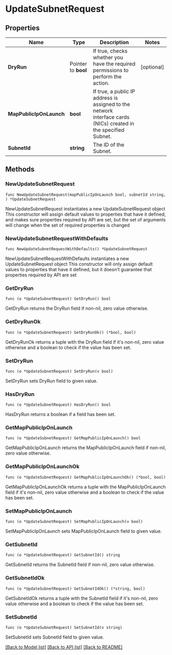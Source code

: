 # UpdateSubnetRequest

## Properties

Name | Type | Description | Notes
------------ | ------------- | ------------- | -------------
**DryRun** | Pointer to **bool** | If true, checks whether you have the required permissions to perform the action. | [optional] 
**MapPublicIpOnLaunch** | **bool** | If true, a public IP address is assigned to the network interface cards (NICs) created in the specified Subnet. | 
**SubnetId** | **string** | The ID of the Subnet. | 

## Methods

### NewUpdateSubnetRequest

`func NewUpdateSubnetRequest(mapPublicIpOnLaunch bool, subnetId string, ) *UpdateSubnetRequest`

NewUpdateSubnetRequest instantiates a new UpdateSubnetRequest object
This constructor will assign default values to properties that have it defined,
and makes sure properties required by API are set, but the set of arguments
will change when the set of required properties is changed

### NewUpdateSubnetRequestWithDefaults

`func NewUpdateSubnetRequestWithDefaults() *UpdateSubnetRequest`

NewUpdateSubnetRequestWithDefaults instantiates a new UpdateSubnetRequest object
This constructor will only assign default values to properties that have it defined,
but it doesn't guarantee that properties required by API are set

### GetDryRun

`func (o *UpdateSubnetRequest) GetDryRun() bool`

GetDryRun returns the DryRun field if non-nil, zero value otherwise.

### GetDryRunOk

`func (o *UpdateSubnetRequest) GetDryRunOk() (*bool, bool)`

GetDryRunOk returns a tuple with the DryRun field if it's non-nil, zero value otherwise
and a boolean to check if the value has been set.

### SetDryRun

`func (o *UpdateSubnetRequest) SetDryRun(v bool)`

SetDryRun sets DryRun field to given value.

### HasDryRun

`func (o *UpdateSubnetRequest) HasDryRun() bool`

HasDryRun returns a boolean if a field has been set.

### GetMapPublicIpOnLaunch

`func (o *UpdateSubnetRequest) GetMapPublicIpOnLaunch() bool`

GetMapPublicIpOnLaunch returns the MapPublicIpOnLaunch field if non-nil, zero value otherwise.

### GetMapPublicIpOnLaunchOk

`func (o *UpdateSubnetRequest) GetMapPublicIpOnLaunchOk() (*bool, bool)`

GetMapPublicIpOnLaunchOk returns a tuple with the MapPublicIpOnLaunch field if it's non-nil, zero value otherwise
and a boolean to check if the value has been set.

### SetMapPublicIpOnLaunch

`func (o *UpdateSubnetRequest) SetMapPublicIpOnLaunch(v bool)`

SetMapPublicIpOnLaunch sets MapPublicIpOnLaunch field to given value.


### GetSubnetId

`func (o *UpdateSubnetRequest) GetSubnetId() string`

GetSubnetId returns the SubnetId field if non-nil, zero value otherwise.

### GetSubnetIdOk

`func (o *UpdateSubnetRequest) GetSubnetIdOk() (*string, bool)`

GetSubnetIdOk returns a tuple with the SubnetId field if it's non-nil, zero value otherwise
and a boolean to check if the value has been set.

### SetSubnetId

`func (o *UpdateSubnetRequest) SetSubnetId(v string)`

SetSubnetId sets SubnetId field to given value.



[[Back to Model list]](../README.md#documentation-for-models) [[Back to API list]](../README.md#documentation-for-api-endpoints) [[Back to README]](../README.md)


